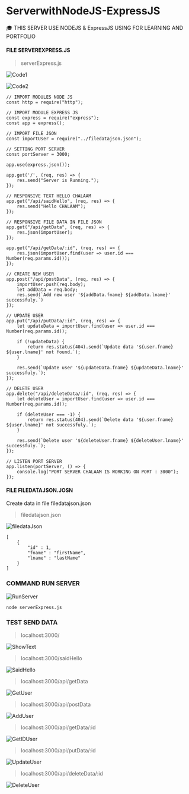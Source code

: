 # ServerwithNodeJS-ExpressJS
🎓 THIS SERVER USE NODEJS & ExpressJS USING FOR LEARNING AND PORTFOLIO

#### FILE SERVEREXPRESS.JS
> serverExpress.js

![Code1](https://github.com/DevChalaam/ServerwithNodeJS/assets/124075393/b07f222f-1cc8-452b-9308-1ff2a18144ec)

![Code2](https://github.com/DevChalaam/ServerwithNodeJS/assets/124075393/3d3fd193-6f64-4709-88a7-252fc356b237)

```
// IMPORT MODULES NODE JS 
const http = require("http");

// IMPORT MODULE EXPRESS JS
const express = require("express");
const app = express();

// IMPORT FILE JSON
const importUser = require("../filedatajson.json");

// SETTING PORT SERVER
const portServer = 3000;

app.use(express.json());

app.get('/', (req, res) => {
    res.send("Server is Running.");
});

// RESPONSIVE TEXT HELLO CHALAAM
app.get("/api/saidHello", (req, res) => {
    res.send("Hello CHALAAM");
});

// RESPONSIVE FILE DATA IN FILE JSON
app.get("/api/getData", (req, res) => {
    res.json(importUser);
});

app.get("/api/getData/:id", (req, res) => {
    res.json(importUser.find(user => user.id === Number(req.params.id)));
});

// CREATE NEW USER
app.post("/api/postData", (req, res) => {
    importUser.push(req.body);
    let addData = req.body;
    res.send(`Add new user '${addData.fname} ${addData.lname}' successfuly.`)
});

// UPDATE USER
app.put("/api/putData/:id", (req, res) => {
    let updateData = importUser.find(user => user.id === Number(req.params.id));

    if (!updateData) {
        return res.status(404).send(`Update data '${user.fname} ${user.lname}' not found.`);
    }

    res.send(`Update user '${updateData.fname} ${updateData.lname}' successfuly.`);
});

// DELETE USER
app.delete("/api/deleteData/:id", (req, res) => {
    let deleteUser = importUser.find(user => user.id === Number(req.params.id));

    if (deleteUser === -1) {
        return res.status(404).send(`Delete data '${user.fname} ${user.lname}' not successfuly.`);
    }

    res.send(`Delete user '${deleteUser.fname} ${deleteUser.lname}' successfuly.`);
});

// LISTEN PORT SERVER
app.listen(portServer, () => {
    console.log("PORT SERVER CHALAAM IS WORKING ON PORT : 3000");
});
```

#### FILE FILEDATAJSON.JOSN
Create data in file filedatajson.json
> filedatajson.json

![filedataJson](https://github.com/DevChalaam/ServerwithNodeJS/assets/124075393/e1d5d52e-3fc7-4149-a73e-101251befeca)

```
[
    {
        "id" : 1,
        "fname" : "firstName",
        "lname" : "lastName"
    }
]
```

### COMMAND RUN SERVER

![RunServer](https://github.com/DevChalaam/ServerwithNodeJS/assets/124075393/e678026a-4495-40b1-8b1c-ad91281e1245)

```
node serverExpress.js
```

### TEST SEND DATA

> localhost:3000/

![ShowText](https://github.com/DevChalaam/ServerwithNodeJS/assets/124075393/ab39852a-103c-4a19-a30a-a5c517cba61e)

> localhost:3000/saidHello

![SaidHello](https://github.com/DevChalaam/ServerwithNodeJS/assets/124075393/73888cb6-613c-4f47-bcc7-b267a95e7db8)

> localhost:3000/api/getData

![GetUser](https://github.com/DevChalaam/ServerwithNodeJS/assets/124075393/80f76978-65b7-4865-b146-12a6b0b1e289)

> localhost:3000/api/postData

![AddUser](https://github.com/DevChalaam/ServerwithNodeJS/assets/124075393/e9bd71dd-d831-4dfc-a419-2f29a7315035)

> localhost:3000/api/getData/:id

![GetIDUser](https://github.com/DevChalaam/ServerwithNodeJS/assets/124075393/bb14db33-468b-479f-a5bf-a707a962ee59)

> localhost:3000/api/putData/:id

![UpdateUser](https://github.com/DevChalaam/ServerwithNodeJS/assets/124075393/f0ce5131-607b-4169-a52f-87bf64031dbd)

> localhost:3000/api/deleteData/:id

![DeleteUser](https://github.com/DevChalaam/ServerwithNodeJS/assets/124075393/a8217255-0cb6-49ea-bdc5-654886bee5f1)
